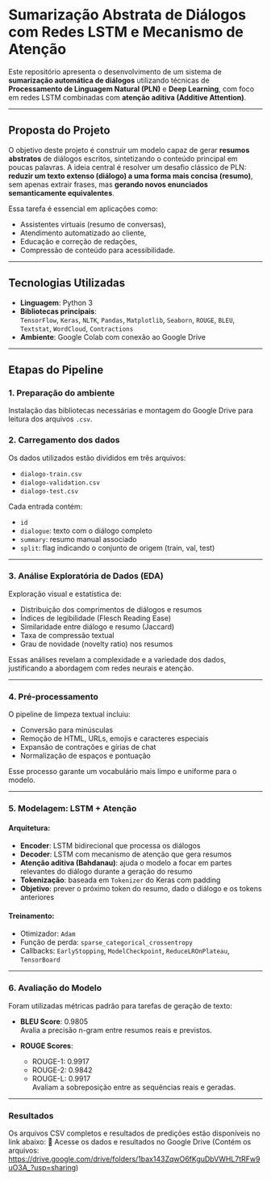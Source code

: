 # Sumarização Abstrata de Diálogos com Redes LSTM e Mecanismo de Atenção

Este repositório apresenta o desenvolvimento de um sistema de **sumarização automática de diálogos** utilizando técnicas de **Processamento de Linguagem Natural (PLN)** e **Deep Learning**, com foco em redes LSTM combinadas com **atenção aditiva (Additive Attention)**.

---

## Proposta do Projeto

O objetivo deste projeto é construir um modelo capaz de gerar **resumos abstratos** de diálogos escritos, sintetizando o conteúdo principal em poucas palavras. A ideia central é resolver um desafio clássico de PLN: **reduzir um texto extenso (diálogo) a uma forma mais concisa (resumo)**, sem apenas extrair frases, mas **gerando novos enunciados semanticamente equivalentes**.

Essa tarefa é essencial em aplicações como:
- Assistentes virtuais (resumo de conversas),
- Atendimento automatizado ao cliente,
- Educação e correção de redações,
- Compressão de conteúdo para acessibilidade.

---

## Tecnologias Utilizadas

- **Linguagem**: Python 3
- **Bibliotecas principais**:  
  `TensorFlow`, `Keras`, `NLTK`, `Pandas`, `Matplotlib`, `Seaborn`, `ROUGE`, `BLEU`, `Textstat`, `WordCloud`, `Contractions`
- **Ambiente**: Google Colab com conexão ao Google Drive

---

## Etapas do Pipeline

### 1. Preparação do ambiente
Instalação das bibliotecas necessárias e montagem do Google Drive para leitura dos arquivos `.csv`.

### 2. Carregamento dos dados
Os dados utilizados estão divididos em três arquivos:
- `dialogo-train.csv`
- `dialogo-validation.csv`
- `dialogo-test.csv`

Cada entrada contém:
- `id`
- `dialogue`: texto com o diálogo completo
- `summary`: resumo manual associado
- `split`: flag indicando o conjunto de origem (train, val, test)

---

### 3. Análise Exploratória de Dados (EDA)
Exploração visual e estatística de:
- Distribuição dos comprimentos de diálogos e resumos
- Índices de legibilidade (Flesch Reading Ease)
- Similaridade entre diálogo e resumo (Jaccard)
- Taxa de compressão textual
- Grau de novidade (novelty ratio) nos resumos

Essas análises revelam a complexidade e a variedade dos dados, justificando a abordagem com redes neurais e atenção.

---

### 4. Pré-processamento
O pipeline de limpeza textual incluiu:
- Conversão para minúsculas
- Remoção de HTML, URLs, emojis e caracteres especiais
- Expansão de contrações e gírias de chat
- Normalização de espaços e pontuação

Esse processo garante um vocabulário mais limpo e uniforme para o modelo.

---

### 5. Modelagem: LSTM + Atenção

#### Arquitetura:
- **Encoder**: LSTM bidirecional que processa os diálogos
- **Decoder**: LSTM com mecanismo de atenção que gera resumos
- **Atenção aditiva (Bahdanau)**: ajuda o modelo a focar em partes relevantes do diálogo durante a geração do resumo
- **Tokenização**: baseada em `Tokenizer` do Keras com padding
- **Objetivo**: prever o próximo token do resumo, dado o diálogo e os tokens anteriores

#### Treinamento:
- Otimizador: `Adam`
- Função de perda: `sparse_categorical_crossentropy`
- Callbacks: `EarlyStopping`, `ModelCheckpoint`, `ReduceLROnPlateau`, `TensorBoard`

---

### 6. Avaliação do Modelo

Foram utilizadas métricas padrão para tarefas de geração de texto:

- **BLEU Score**: 0.9805  
  Avalia a precisão n-gram entre resumos reais e previstos.

- **ROUGE Scores**:
  - ROUGE-1: 0.9917
  - ROUGE-2: 0.9842
  - ROUGE-L: 0.9917  
  Avaliam a sobreposição entre as sequências reais e geradas.

---
### Resultados
Os arquivos CSV completos e resultados de predições estão disponíveis no link abaixo:
🔗 Acesse os dados e resultados no Google Drive
(Contém os arquivos: https://drive.google.com/drive/folders/1bax143ZqwO6fKguDbVWHL7tRFw9uO3A_?usp=sharing)

